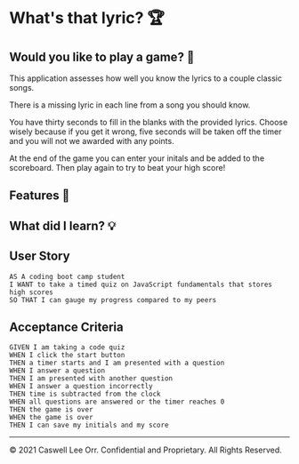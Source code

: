 # What's that lyric? 🏆

## Would you like to play a game? 📖

This application assesses how well you know the lyrics to a couple classic songs. 

There is a missing lyric in each line from a song you should know. 

You have thirty seconds to fill in the blanks with the provided lyrics. Choose wisely because if you get it wrong, five seconds will be taken off the timer and you will not we awarded with any points. 

At the end of the game you can enter your initals and be added to the scoreboard. Then play again to try to beat your high score!

## Features 📝





## What did I learn? 💡



## User Story

```
AS A coding boot camp student
I WANT to take a timed quiz on JavaScript fundamentals that stores high scores
SO THAT I can gauge my progress compared to my peers
```

## Acceptance Criteria

```
GIVEN I am taking a code quiz
WHEN I click the start button
THEN a timer starts and I am presented with a question
WHEN I answer a question
THEN I am presented with another question
WHEN I answer a question incorrectly
THEN time is subtracted from the clock
WHEN all questions are answered or the timer reaches 0
THEN the game is over
WHEN the game is over
THEN I can save my initials and my score
```

---

© 2021 Caswell Lee Orr. Confidential and Proprietary. All Rights Reserved.


